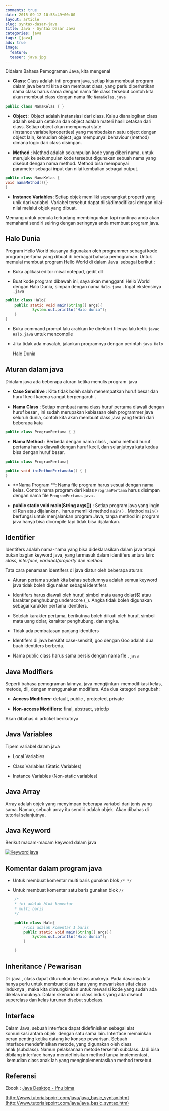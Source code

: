 ```yaml
---
comments: true
date: 2015-09-12 10:58:49+00:00
layout: article
slug: syntax-dasar-java
title: Java - Syntax Dasar Java
categories: java
tags: [java]
ads: true
image:
  feature:
  teaser: java.jpg
---
```


Didalam Bahasa Pemograman Java, kita mengenal





  * **Class**: Class adalah inti program java, setiap kita membuat program dalam java berarti kita akan membuat class, yang perlu diperhatikan nama class harus sama dengan nama file class tersebut contoh kita akan membuat class dengan nama file `NamaKelas.java`




```java
public class NamaKelas { }
```






  * **Object** : Object adalah instansiasi dari class. Kalau dianalogikan class adalah sebuah cetakan dan object adalah materi hasil cetakan dari class. Setiap object akan mempunyai state (instance variabel/properties) yang membedakan satu object dengan object lain, kemudian object juga mempunyai behaviour (method) dimana logic dari class disimpan.

<!-- more -->

  * **Method** : Method adalah sekumpulan kode yang diberi nama, untuk merujuk ke sekumpulan kode tersebut digunakan sebuah nama yang disebut dengan nama method. Method bisa mempunyai parameter sebagai input dan nilai kembalian sebagai output.




```java
public class NamaKelas {
void namaMethod(){}
}
```


  * **Instance Variables**: Setiap objek memiliki seperangkat properti yang unik dari variabel. Variabel tersebut dapat diisi/dimodifikasi dengan nilai-nilai melalui objek yang dibuat.



Memang untuk pemula terkadang membingunkan tapi nantinya anda akan memahami sendiri seiring dengan seringnya anda membuat program java.



## Halo Dunia



Program Hello World biasanya digunakan oleh programmer sebagai kode program pertama yang dibuat di berbagai bahasa pemograman. Untuk memulai membuat program Hello World di dalam Java  sebagai berikut :





  * Buka aplikasi editor misal notepad, gedit dll


  * Buat kode program dibawah ini, saya akan mengganti Hello World dengan Halo Dunia, simpan dengan nama `Halo.java` . Ingat ekstensinya `.java`





```java
public class Halo{   
	public static void main(String[] args){
    		System.out.println("Halo dunia");
	}
}
```


  * Buka command prompt lalu arahkan ke direktori filenya lalu ketik `javac Halo.java` untuk mencompile


  * Jika tidak ada masalah, jalankan programnya dengan perintah `java Halo`





    Halo Dunia





## Aturan dalam java



Didalam java ada beberapa aturan ketika menulis program  java





  * **Case Sensitive** : Kita tidak boleh salah menempatkan huruf besar dan huruf kecil karena sangat berpengaruh .


  * **Nama Class** : Setiap membuat nama class huruf pertama diawali dengan huruf besar , ini sudah merupakan kebiasaan oleh programmer java seluruh dunia, contoh kita akan membuat class java yang terdiri dari beberapa kata




```java
public class ProgramPertama { }
```







  * **Nama Method** : Berbeda dengan nama class , nama method huruf pertama harus diawali dengan huruf kecil, dan selanjutnya kata kedua bisa dengan huruf besar.




```java
public class ProgramPertama{

public void iniMethodPertamaku() { }
}
```






  * **Nama Program **: Nama file program harus sesuai dengan nama kelas. Contoh nama program dari kelas `ProgramPertama` harus disimpan dengan nama file `ProgramPertama.java` .


  * **public static void main(String args[])** : Setiap program java yang ingin di Run atau dijalankan,  harus memiliki method `main()` . Method `main()` berfungsi untuk menjalankan program Java, tanpa method ini program java hanya bisa dicompile tapi tidak bisa dijalankan.





## Identifier



Identifers adalah nama-nama yang bisa dideklarasikan dalam java tetapi bukan bagian keyword java, yang termasuk dalam identifers antara lain: _class, interface, variabel/property_ dan _method._

Tata cara penamaan identifers di java diatur oleh beberapa aturan:





  * Aturan pertama sudah kita bahas sebelumnya adalah semua keyword java tidak boleh digunakan sebagai identifers


  * Identifers harus diawali oleh huruf, simbol mata uang dolar($) atau karakter penghubung underscore (_). Angka tidak boleh digunakan sebagai karakter pertama identifers.


  * Setelah karakter pertama, berikutnya boleh diikuti oleh huruf, simbol mata uang dolar, karakter penghubung, dan angka.


  * Tidak ada pembatasan panjang identifers


  * Identifers di java bersifat case-sensitif, goo dengan Goo adalah dua buah identifers berbeda.


  * Nama public class harus sama persis dengan nama fle `.java`





## Java Modifiers



Seperti bahasa pemograman lainnya, java mengijinkan  memodifikasi kelas, metode, dll, dengan menggunakan modifiers. Ada dua kategori pengubah:





  * **Access Modifiers:** default, public , protected, private


  * **Non-access Modifiers:** final, abstract, strictfp



Akan dibahas di artickel berikutnya



## Java Variables



Tipem variabel dalam java





  * Local Variables


  * Class Variables (Static Variables)


  * Instance Variables (Non-static variables)





## Java Array



Array adalah objek yang menyimpan beberapa variabel dari jenis yang sama. Namun, sebuah array itu sendiri adalah objek. Akan dibahas di tutorial selanjutnya.



## Java Keyword



Berikut macam-macam keyword dalam java

[![Keyword java](http://i713.photobucket.com/albums/ww134/upamisterlobal/1_zpsssxcga4c.png)](http://i713.photobucket.com/albums/ww134/upamisterlobal/1_zpsssxcga4c.png)



## Komentar dalam program java







  * Untuk membuat komentar multi baris gunakan blok `/* */ `


  * Untuk membuat komentar satu baris gunakan blok `//`



```java
    /*
    * ini adalah blok komentar
    * multi baris
    */

    public class Halo{
        //ini adalah komentar 1 baris
        public static void main(String[] args){
            System.out.println("Halo dunia");
        }

    }
```



## Inheritance / Pewarisan



Di  java , class dapat diturunkan ke class anaknya. Pada dasarnya kita hanya perlu untuk membuat class baru yang mewariskan sifat class induknya , maka kita dimungkinkan untuk mewarisi kode yang sudah ada dikelas induknya. Dalam skenario ini class induk yang ada disebut superclass dan kelas turunan disebut subclass.



## Interface



Dalam Java, sebuah interface dapat didefinisikan sebagai alat komunikasi antara objek  dengan satu sama lain. Interface memainkan peran penting ketika datang ke konsep pewarisan. Sebuah interface mendefinisikan metode, yang digunakan oleh class anak (subclass). Namun pelaksanaan metode terserah subclass. Jadi bisa dibilang interface hanya mendefinisikan method tanpa implementasi ,  kemudian class anak lah yang menginplementasikan method tersebut.



## Referensi



Ebook : [Java Desktop - ifnu bima](https://project-template.googlecode.com/files/Java%20Desktop%20-%20Ifnu%20Bima.pdf)

[http://www.tutorialspoint.com/java/java_basic_syntax.htm](http://www.tutorialspoint.com/java/java_basic_syntax.htm)
